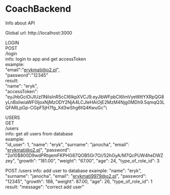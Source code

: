 # CoachBackend
Info about API 

Global url: http://localhost:3000

LOGIN\
POST\
/login\
info: login to app and get accessToken\
example:\
        "email":"erykmati@o2.pl",\
        "password":"12345"\
result:\
        "name": "eryk",\
        "accessToken": "eyJhbGciOiJIUzI1NiIsInR5cCI6IkpXVCJ9.eyJlbWFpbCI6ImVyeWttYXRpQG8yLnBsIiwiaWF0IjoxNjMzODY2NjA4LCJleHAiOjE2MzM4Njg0MDh9.5qmqQ3LQFARLpGp-CGpF5jH7fg_Xd3wShg6tQ4KwuGc"\

USERS\
GET\
/users\
info: get all users from database\
example:\
        "id_user": 1,
        "name": "eryk",
        "surname": "janocha",
        "email": "erykmati@o2.pl",
        "password": "$2a$10$800D9wdPRtqemFKPHG87QOB5Gr7O//52hGyA/M7QcPUW4heDWZzey",
        "growth": "181.00",
        "weight": "67.00",
        "age": 24,
        "type_of_role_id": 3
        
POST
/users
info: add user to database
example:
        "name": "eryk",
        "surname": "janocha",
        "email": "erykmati9979@o2.pl",
        "password": "12345",
        "growth": 188,
        "weight": 87.00,
        "age": 26,
        "type_of_role_id": 1    
result:
        "message": "correct add user"
